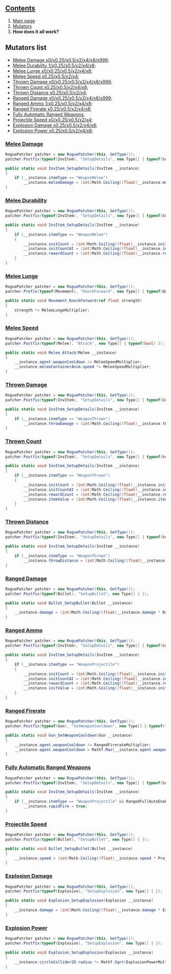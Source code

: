 ## [Contents](https://github.com/Abbysssal/aToM) ##

1. [Main page](https://github.com/Abbysssal/aToM/blob/master/README.md)
2. [Mutators](https://github.com/Abbysssal/aToM/blob/master/Mutators.md)
3. **How does it all work?**

## Mutators list ##

* [Melee Damage x0/x0.25/x0.5/x2/x4/x8/x999](https://github.com/Abbysssal/aToM/blob/master/HowItWorks.md#melee-damage);
* [Melee Durability 1/x0.25/x0.5/x2/x4/x8](https://github.com/Abbysssal/aToM/blob/master/HowItWorks.md#melee-durability);
* [Melee Lunge x0/x0.25/x0.5/x2/x4/x8](https://github.com/Abbysssal/aToM/blob/master/HowItWorks.md#melee-lunge);
* [Melee Speed x0.25/x0.5/x2/x4](https://github.com/Abbysssal/aToM/blob/master/HowItWorks.md#melee-speed);
* [Thrown Damage x0/x0.25/x0.5/x2/x4/x8/x999](https://github.com/Abbysssal/aToM/blob/master/HowItWorks.md#thrown-damage);
* [Thrown Count x0.25/x0.5/x2/x4/x8](https://github.com/Abbysssal/aToM/blob/master/HowItWorks.md#thrown-count);
* [Thrown Distance x0.25/x0.5/x2/x4](https://github.com/Abbysssal/aToM/blob/master/HowItWorks.md#thrown-distance);
* [Ranged Damage x0/x0.25/x0.5/x2/x4/x8/x999](https://github.com/Abbysssal/aToM/blob/master/HowItWorks.md#ranged-damage);
* [Ranged Ammo 1/x0.25/x0.5/x2/x4/x8](https://github.com/Abbysssal/aToM/blob/master/HowItWorks.md#ranged-ammo);
* [Ranged Firerate x0.25/x0.5/x2/x4/x8](https://github.com/Abbysssal/aToM/blob/master/HowItWorks.md#ranged-firerate);
* [Fully Automatic Ranged Weapons](https://github.com/Abbysssal/aToM/blob/master/HowItWorks.md#fully-automatic-ranged-weapons);
* [Projectile Speed x0/x0.25/x0.5/x2/x4](https://github.com/Abbysssal/aToM/blob/master/HowItWorks.md#projectile-speed);
* [Explosion Damage x0.25/x0.5/x2/x4/x8](https://github.com/Abbysssal/aToM/blob/master/HowItWorks.md#explosion-damage);
* [Explosion Power x0.25/x0.5/x2/x4/x8](https://github.com/Abbysssal/aToM/blob/master/HowItWorks.md#explosion-power);

### [Melee Damage](https://github.com/Abbysssal/aToM/blob/master/Mutators.md#melee-damage) ###
```cs
RoguePatcher patcher = new RoguePatcher(this, GetType());
patcher.Postfix(typeof(InvItem), "SetupDetails", new Type[] { typeof(bool) });
```
```cs
public static void InvItem_SetupDetails(InvItem __instance)
{
    if (__instance.itemType == "WeaponMelee")
        __instance.meleeDamage = (int)Math.Ceiling((float)__instance.meleeDamage * MeleeDamageMultiplier);
}
```
### [Melee Durability](https://github.com/Abbysssal/aToM/blob/master/Mutators.md#melee-durability) ###
```cs
RoguePatcher patcher = new RoguePatcher(this, GetType());
patcher.Postfix(typeof(InvItem), "SetupDetails", new Type[] { typeof(bool) });
```
```cs
public static void InvItem_SetupDetails(InvItem __instance)
{
    if (__instance.itemType == "WeaponMelee")
    {
        __instance.initCount = (int)Math.Ceiling((float)__instance.initCount * MeleeDurabilityMultiplier);
        __instance.initCountAI = (int)Math.Ceiling((float)__instance.initCountAI * MeleeDurabilityMultiplier);
        __instance.rewardCount = (int)Math.Ceiling((float)__instance.rewardCount * MeleeDurabilityMultiplier);
	}
}
```
### [Melee Lunge](https://github.com/Abbysssal/aToM/blob/master/Mutators.md#melee-lunge) ###
```cs
RoguePatcher patcher = new RoguePatcher(this, GetType());
patcher.Prefix(typeof(Movement), "KnockForward", new Type[] { typeof(Quaternion), typeof(float), typeof(bool) });
```
```cs
public static void Movement_KnockForward(ref float strength)
{
    strength *= MeleeLungeMultiplier;
}
```
### [Melee Speed](https://github.com/Abbysssal/aToM/blob/master/Mutators.md#melee-speed) ###
```cs
RoguePatcher patcher = new RoguePatcher(this, GetType());
patcher.Postfix(typeof(Melee), "Attack", new Type[] { typeof(bool) });
```
```cs
public static void Melee_Attack(Melee __instance)
{
    __instance.agent.weaponCooldown /= MeleeSpeedMultiplier;
    __instance.meleeContainerAnim.speed *= MeleeSpeedMultiplier;
}
```
### [Thrown Damage](https://github.com/Abbysssal/aToM/blob/master/Mutators.md#thrown-damage) ###
```cs
RoguePatcher patcher = new RoguePatcher(this, GetType());
patcher.Postfix(typeof(InvItem), "SetupDetails", new Type[] { typeof(bool) });
```
```cs
public static void InvItem_SetupDetails(InvItem __instance)
{
    if (__instance.itemType == "WeaponThrown")
        __instance.throwDamage = (int)Math.Ceiling((float)__instance.throwDamage * ThrownDamageMultiplier);
}
```
### [Thrown Count](https://github.com/Abbysssal/aToM/blob/master/Mutators.md#thrown-count) ###
```cs
RoguePatcher patcher = new RoguePatcher(this, GetType());
patcher.Postfix(typeof(InvItem), "SetupDetails", new Type[] { typeof(bool) });
```
```cs
public static void InvItem_SetupDetails(InvItem __instance)
{
    if (__instance.itemType == "WeaponThrown")
    {
        __instance.initCount = (int)Math.Ceiling((float)__instance.initCount * ThrownCountMultiplier);
        __instance.initCountAI = (int)Math.Ceiling((float)__instance.initCountAI * ThrownCountMultiplier);
        __instance.rewardCount = (int)Math.Ceiling((float)__instance.rewardCount * ThrownCountMultiplier);
        __instance.itemValue = (int)Math.Ceiling((float)__instance.itemValue / ThrownCountMultiplier);
    }
}
```
### [Thrown Distance](https://github.com/Abbysssal/aToM/blob/master/Mutators.md#thrown-distance) ###
```cs
RoguePatcher patcher = new RoguePatcher(this, GetType());
patcher.Postfix(typeof(InvItem), "SetupDetails", new Type[] { typeof(bool) });
```
```cs
public static void InvItem_SetupDetails(InvItem __instance)
{
    if (__instance.itemType == "WeaponThrown")
        __instance.throwDistance = (int)Math.Ceiling((float)__instance.throwDistance * ThrownDistanceMultiplier);
}
```
### [Ranged Damage](https://github.com/Abbysssal/aToM/blob/master/Mutators.md#ranged-damage) ###
```cs
RoguePatcher patcher = new RoguePatcher(this, GetType());
patcher.Postfix(typeof(Bullet), "SetupBullet", new Type[] { });
```
```cs
public static void Bullet_SetupBullet(Bullet __instance)
{
    __instance.damage = (int)Math.Ceiling((float)__instance.damage * RangedDamageMultiplier);
}
```
### [Ranged Ammo](https://github.com/Abbysssal/aToM/blob/master/Mutators.md#ranged-ammo) ###
```cs
RoguePatcher patcher = new RoguePatcher(this, GetType());
patcher.Postfix(typeof(InvItem), "SetupDetails", new Type[] { typeof(bool) });
```
```cs
public static void InvItem_SetupDetails(InvItem __instance)
{
    if (__instance.itemType == "WeaponProjectile")
    {
        __instance.initCount = (int)Math.Ceiling((float)__instance.initCount * RangedAmmoMultiplier);
        __instance.initCountAI = (int)Math.Ceiling((float)__instance.initCountAI * RangedAmmoMultiplier);
        __instance.rewardCount = (int)Math.Ceiling((float)__instance.rewardCount * RangedAmmoMultiplier);
        __instance.initValue = (int)Math.Ceiling((float)__instance.initValue / RangedAmmoMultiplier);
    }
}
```
### [Ranged Firerate](https://github.com/Abbysssal/aToM/blob/master/Mutators.md#ranged-firerate) ###
```cs
RoguePatcher patcher = new RoguePatcher(this, GetType());
patcher.Postfix(typeof(Gun), "SetWeaponCooldown", new Type[] { typeof(float), typeof(InvItem) });
```
```cs
public static void Gun_SetWeaponCooldown(Gun __instance)
{
    __instance.agent.weaponCooldown /= RangedFirerateMultiplier;
    __instance.agent.weaponCooldown = Mathf.Max(__instance.agent.weaponCooldown, 0.05f);
}
```
### [Fully Automatic Ranged Weapons](https://github.com/Abbysssal/aToM/blob/master/Mutators.md#fully-automatic-ranged-weapons) ###
```cs
RoguePatcher patcher = new RoguePatcher(this, GetType());
patcher.Postfix(typeof(InvItem), "SetupDetails", new Type[] { typeof(bool) });
```
```cs
public static void InvItem_SetupDetails(InvItem __instance)
{
    if (__instance.itemType == "WeaponProjectile" && RangedFullAutoEnabled)
        __instance.rapidFire = true;
}
```
### [Projectile Speed](https://github.com/Abbysssal/aToM/blob/master/Mutators.md#projectile-speed) ###
```cs
RoguePatcher patcher = new RoguePatcher(this, GetType());
patcher.Postfix(typeof(Bullet), "SetupBullet", new Type[] { });
```
```cs
public static void Bullet_SetupBullet(Bullet __instance)
{
    __instance.speed = (int)Math.Ceiling((float)__instance.speed * ProjectileSpeedMultiplier);
}
```
### [Explosion Damage](https://github.com/Abbysssal/aToM/blob/master/Mutators.md#explosion-damage) ###
```cs
RoguePatcher patcher = new RoguePatcher(this, GetType());
patcher.Postfix(typeof(Explosion), "SetupExplosion", new Type[] { });
```
```cs
public static void Explosion_SetupExplosion(Explosion __instance)
{
    __instance.damage = (int)Math.Ceiling((float)__instance.damage * ExplosionDamageMultiplier);
}
```
### [Explosion Power](https://github.com/Abbysssal/aToM/blob/master/Mutators.md#explosion-power) ###
```cs
RoguePatcher patcher = new RoguePatcher(this, GetType());
patcher.Postfix(typeof(Explosion), "SetupExplosion", new Type[] { });
```
```cs
public static void Explosion_SetupExplosion(Explosion __instance)
{
    __instance.circleCollider2D.radius *= Mathf.Sqrt(ExplosionPowerMultiplier);
}
```







